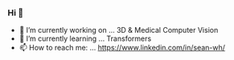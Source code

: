 ### Hi 👋

- 🔭 I’m currently working on ... 3D & Medical Computer Vision
- 🌱 I’m currently learning ... Transformers
- 📫 How to reach me: ... https://www.linkedin.com/in/sean-wh/
